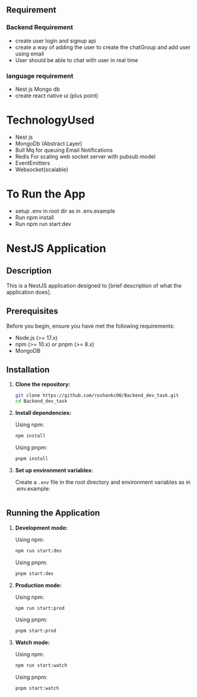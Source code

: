 ## Requirement

### Backend Requirement

- create user login and signup api
- create a way of adding the user to create the chatGroup and add user using email
- User should be able to chat with user in real time

### language requirement

- Nest js Mongo db
- create react native ui (plus point)

# TechnologyUsed

- Nest js
- MongoDb (Abstract Layer)
- Bull Mq for queuing Email Notifications
- Redis For scaling web socket server with pubsub model
- EventEmitters
- Websocket(scalable)

# To Run the App

- setup .env in root dir as in .env.example
- Run npm install
- Run npm run start:dev

# NestJS Application

## Description

This is a NestJS application designed to [brief description of what the application does].

## Prerequisites

Before you begin, ensure you have met the following requirements:

- Node.js (>= 17.x)
- npm (>= 10.x) or pnpm (>= 8.x)
- MongoDB

## Installation

1. **Clone the repository:**

   ```sh
   git clone https://github.com/roshankc00/Backend_dev_task.git
   cd Backend_dev_task
   ```

2. **Install dependencies:**

   Using npm:

   ```sh
   npm install
   ```

   Using pnpm:

   ```sh
   pnpm install
   ```

3. **Set up environment variables:**

   Create a `.env` file in the root directory and environment variables as in .env.example:

   ```

   ```

## Running the Application

1. **Development mode:**

   Using npm:

   ```sh
   npm run start:dev
   ```

   Using pnpm:

   ```sh
   pnpm start:dev
   ```

2. **Production mode:**

   Using npm:

   ```sh
   npm run start:prod
   ```

   Using pnpm:

   ```sh
   pnpm start:prod
   ```

3. **Watch mode:**

   Using npm:

   ```sh
   npm run start:watch
   ```

   Using pnpm:

   ```sh
   pnpm start:watch
   ```
